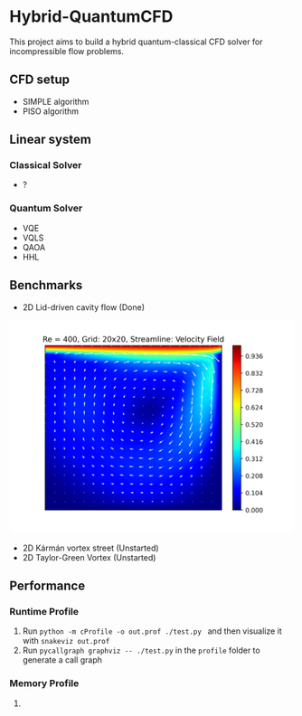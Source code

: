# Hybrid-QuantumCFD

This project aims to build a hybrid quantum-classical CFD solver for incompressible flow problems.


## CFD setup
- SIMPLE algorithm
- PISO algorithm


## Linear system
### Classical Solver
- ?

### Quantum Solver
- VQE
- VQLS
- QAOA
- HHL


## Benchmarks
- 2D Lid-driven cavity flow (Done) 

![fig1](gallery/cavity_flow.png)

- 2D Kármán vortex street (Unstarted)
- 2D Taylor-Green Vortex (Unstarted)


## Performance
### Runtime Profile
1. Run `python -m cProfile -o out.prof ./test.py ` and then  visualize it with `snakeviz out.prof `
2. Run `pycallgraph graphviz -- ./test.py` in the `profile` folder to generate a call graph 


### Memory Profile
1. 